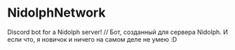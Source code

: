 # NidolphNetwork
Discord bot for a Nidolph server! // Бот, созданный для сервера Nidolph.
И если что, я новичок и ничего на самом деле не умею :D
